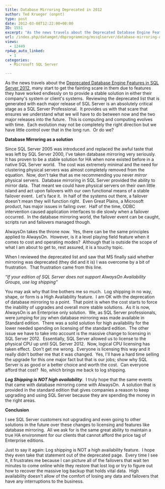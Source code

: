```yaml
---
title: Database Mirroring Deprecated in 2012
author: Ted Krueger (onpnt)
type: post
date: 2012-03-08T12:22:00+00:00
ID: 1551
excerpt: "As the news travels about the Deprecated Database Engine Features in SQL Server 2012, many start to get the fainting scare in them due to features they have worked endlessly on to provide a stable solution in either their company's system or client's sy&hellip;"
url: /index.php/datamgmt/dbprogramming/mssqlserver/database-mirroring-deprecated-in-2012/
views:
  - 12449
rp4wp_auto_linked:
  - 1
categories:
  - Microsoft SQL Server

---
```

As the news travels about the [Deprecated Database Engine Features in SQL Server 2012][1], many start to get the fainting scare in them due to features they have worked endlessly on to provide a stable solution in either their company's system or client's systems.  Reviewing the deprecated list that is generated with each major release of SQL Server is an absolutely critical stage as a SQL Server Professional.  It provides us with that scare that ensures we understand what we will have to do between now and the two major releases into the future.  This is computing and computing evolves with time.  Each evolution may not be completely the right direction but we have little control over that in the long run.  Or do we?

**Database Mirroring as a solution**

Since SQL Server 2005 was introduced and replaced the awful taste that was left by SQL Server 2000, I've taken database mirroring very seriously.  It has proven to be a stable solution for HA when none existed before in a native SQL Server world.  The cost was extremely minimal and the need for clustering physical servers was almost completely removed from the equation.  Now, don't take that as me recommending you never _mirror_ physical servers.  Database mirroring in SQL Server provided the ability to mirror data.  That meant we could have physical servers on their own little island and act upon failovers with our own functional means of a stable failover event.  Let's face it.  In half of the systems out there, a failover doesn't mean they will function right.  Even Great Plains, a Microsoft product, has major issues in failing over.  Half of the time, ODBC intervention caused application interfaces to die slowly when a failover occurred.  In the database mirroring world, the failover event can be caught, scripts run and failovers managed though.

AlwaysOn takes the throne now.  Yes, there can be the same principles applied to AlwaysOn.  However, is it a level playing field feature when it comes to cost and operating modes?  Although that is outside the scope of what I am about to get to, rest assured, it is a touchy topic.

When I reviewed the deprecated list and saw that MS finally said whether mirroring was deprecated (they did and it is) I was overcome by a bit of frustration.  That frustration came from this line.

_“If your edition of SQL Server does not support AlwaysOn Availability Groups, use log shipping”_

You may ask why that line bothers me so much.  Log shipping in no way, shape, or form is a High Availability feature.  I am OK with the deprecation of database mirroring to a point.  That point is when the cost starts to force the inability of upgrades and overall more stable solutions.  As it is now, AlwaysOn is an Enterprise only solution.  We, as SQL Server professionals, were jumping for joy when database mirroring was made available in Standard edition.  There was a solid solution for high availability for the lower needed spending on licensing of the standard edition.  The other issue we have to take into account is the massive change to licensing in SQL Server 2012.  Essentially, SQL Server allowed us to license to the physical CPU up until SQL Server 2012.  Now, logical CPU licensing has taken effect.  Don't get me wrong.  Everyone is licensing this way and it really didn't bother me that it was changed.  Yes, I'll have a hard time selling the upgrade for this one major fact but that is our jobs; show why SQL Server is as good or a better choice and worth the cost.  Can everyone afford that cost?  No, which brings me back to log shipping.

**_Log Shipping is NOT high availability_**.  I truly hope that the same events that came with database mirroring come with AlwaysOn.  A solution that is provided in the standard edition that gives companies a reason to keep upgrading and using SQL Server because they are spending the money in the right areas.

**Conclusion**

I see SQL Server customers not upgrading and even going to other solutions in the future over these changes to licensing and features like database mirroring.  All we ask for is the same great ability to maintain a true HA environment for our clients that cannot afford the price tag of Enterprise editions.

Just to say it again: Log shipping is NOT a high availability feature.  I hope they even take that statement out of the deprecated page.  Every time I see it, it frustrates me because I can picture all of the failovers that wait ten minutes to come online while they restore that lost log or try to figure out how to recover the massive log backup that holds vital data.  High availability doesn't allow of the comfort of losing any data and failovers that have any interruptions to the business.

 [1]: http://msdn.microsoft.com/en-us/library/ms143729%28v=sql.110%29.aspx